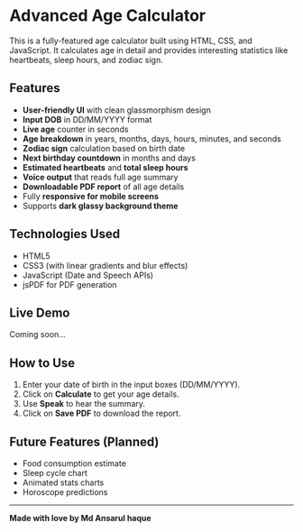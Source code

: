 # Advanced Age Calculator

This is a fully-featured age calculator built using HTML, CSS, and JavaScript. It calculates age in detail and provides interesting statistics like heartbeats, sleep hours, and zodiac sign.

## Features

- **User-friendly UI** with clean glassmorphism design
- **Input DOB** in DD/MM/YYYY format
- **Live age** counter in seconds
- **Age breakdown** in years, months, days, hours, minutes, and seconds
- **Zodiac sign** calculation based on birth date
- **Next birthday countdown** in months and days
- **Estimated heartbeats** and **total sleep hours**
- **Voice output** that reads full age summary
- **Downloadable PDF report** of all age details
- Fully **responsive for mobile screens**
- Supports **dark glassy background theme**

## Technologies Used

- HTML5  
- CSS3 (with linear gradients and blur effects)  
- JavaScript (Date and Speech APIs)  
- jsPDF for PDF generation  

## Live Demo

Coming soon...

## How to Use

1. Enter your date of birth in the input boxes (DD/MM/YYYY).
2. Click on **Calculate** to get your age details.
3. Use **Speak** to hear the summary.
4. Click on **Save PDF** to download the report.

## Future Features (Planned)

- Food consumption estimate
- Sleep cycle chart
- Animated stats charts
- Horoscope predictions

---

**Made with love by Md Ansarul haque**

